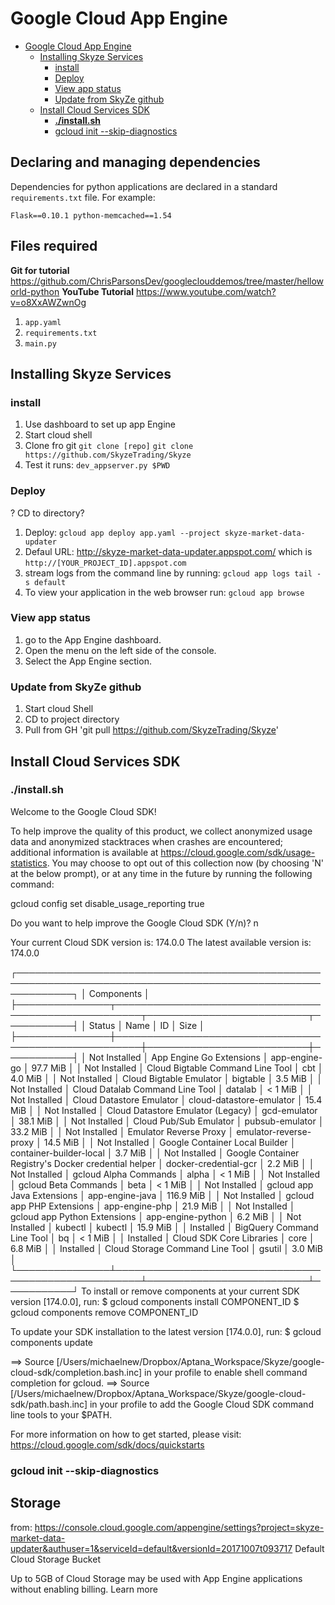 # Google Cloud App Engine

<!-- TOC depthFrom:1 depthTo:6 withLinks:1 updateOnSave:1 orderedList:0 -->

- [Google Cloud App Engine](#google-cloud-app-engine)
	- [Installing Skyze Services](#installing-skyze-services)
		- [install](#install)
		- [Deploy](#deploy)
		- [View app status](#view-app-status)
		- [Update from SkyZe github](#update-from-skyze-github)
	- [Install Cloud Services SDK](#install-cloud-services-sdk)
		- [**./install.sh**](#installsh)
		- [gcloud init --skip-diagnostics](#gcloud-init-skip-diagnostics)

<!-- /TOC -->

## Declaring and managing dependencies

Dependencies for python applications are declared in a standard `requirements.txt` file. For example:

`Flask==0.10.1
python-memcached==1.54`


## Files required
**Git for tutorial** https://github.com/ChrisParsonsDev/googleclouddemos/tree/master/helloworld-python
**YouTube Tutorial** https://www.youtube.com/watch?v=o8XxAWZwnOg
1. `app.yaml`
2. `requirements.txt`
3. `main.py`


## Installing Skyze Services

### install
1. Use dashboard to set up app Engine
2. Start cloud shell
3. Clone fro git `git clone [repo]`
    `git clone https://github.com/SkyzeTrading/Skyze`
4. Test it runs: `dev_appserver.py $PWD`

### Deploy
? CD to directory?
1. Deploy: `gcloud app deploy app.yaml --project skyze-market-data-updater`
2. Defaul URL: http://skyze-market-data-updater.appspot.com/
    which is `http://[YOUR_PROJECT_ID].appspot.com`
3. stream logs from the command line by running: `gcloud app logs tail -s default`
4. To view your application in the web browser run:
  `gcloud app browse`

### View app status
1. go to the App Engine dashboard.
2. Open the menu on the left side of the console.
3. Select the App Engine section.

### Update from SkyZe github
1. Start cloud Shell
2. CD to project directory
3. Pull from GH 'git pull https://github.com/SkyzeTrading/Skyze'

## Install Cloud Services SDK

### **./install.sh**
Welcome to the Google Cloud SDK!

To help improve the quality of this product, we collect anonymized usage data
and anonymized stacktraces when crashes are encountered; additional information
is available at <https://cloud.google.com/sdk/usage-statistics>. You may choose
to opt out of this collection now (by choosing 'N' at the below prompt), or at
any time in the future by running the following command:

   gcloud config set disable_usage_reporting true

Do you want to help improve the Google Cloud SDK (Y/n)?  n


Your current Cloud SDK version is: 174.0.0
The latest available version is: 174.0.0

┌─────────────────────────────────────────────────────────────────────────────────────────────────────────────┐
│                                                  Components                                                 │
├───────────────┬──────────────────────────────────────────────────────┬──────────────────────────┬───────────┤
│     Status    │                         Name                         │            ID            │    Size   │
├───────────────┼──────────────────────────────────────────────────────┼──────────────────────────┼───────────┤
│ Not Installed │ App Engine Go Extensions                             │ app-engine-go            │  97.7 MiB │
│ Not Installed │ Cloud Bigtable Command Line Tool                     │ cbt                      │   4.0 MiB │
│ Not Installed │ Cloud Bigtable Emulator                              │ bigtable                 │   3.5 MiB │
│ Not Installed │ Cloud Datalab Command Line Tool                      │ datalab                  │   < 1 MiB │
│ Not Installed │ Cloud Datastore Emulator                             │ cloud-datastore-emulator │  15.4 MiB │
│ Not Installed │ Cloud Datastore Emulator (Legacy)                    │ gcd-emulator             │  38.1 MiB │
│ Not Installed │ Cloud Pub/Sub Emulator                               │ pubsub-emulator          │  33.2 MiB │
│ Not Installed │ Emulator Reverse Proxy                               │ emulator-reverse-proxy   │  14.5 MiB │
│ Not Installed │ Google Container Local Builder                       │ container-builder-local  │   3.7 MiB │
│ Not Installed │ Google Container Registry's Docker credential helper │ docker-credential-gcr    │   2.2 MiB │
│ Not Installed │ gcloud Alpha Commands                                │ alpha                    │   < 1 MiB │
│ Not Installed │ gcloud Beta Commands                                 │ beta                     │   < 1 MiB │
│ Not Installed │ gcloud app Java Extensions                           │ app-engine-java          │ 116.9 MiB │
│ Not Installed │ gcloud app PHP Extensions                            │ app-engine-php           │  21.9 MiB │
│ Not Installed │ gcloud app Python Extensions                         │ app-engine-python        │   6.2 MiB │
│ Not Installed │ kubectl                                              │ kubectl                  │  15.9 MiB │
│ Installed     │ BigQuery Command Line Tool                           │ bq                       │   < 1 MiB │
│ Installed     │ Cloud SDK Core Libraries                             │ core                     │   6.8 MiB │
│ Installed     │ Cloud Storage Command Line Tool                      │ gsutil                   │   3.0 MiB │
└───────────────┴──────────────────────────────────────────────────────┴──────────────────────────┴───────────┘
To install or remove components at your current SDK version [174.0.0], run:
 $ gcloud components install COMPONENT_ID
 $ gcloud components remove COMPONENT_ID

To update your SDK installation to the latest version [174.0.0], run:
 $ gcloud components update

==> Source [/Users/michaelnew/Dropbox/Aptana_Workspace/Skyze/google-cloud-sdk/completion.bash.inc] in your profile to enable shell command completion for gcloud.
==> Source [/Users/michaelnew/Dropbox/Aptana_Workspace/Skyze/google-cloud-sdk/path.bash.inc] in your profile to add the Google Cloud SDK command line tools to your $PATH.

For more information on how to get started, please visit:
 https://cloud.google.com/sdk/docs/quickstarts

### gcloud init --skip-diagnostics

## Storage
from: https://console.cloud.google.com/appengine/settings?project=skyze-market-data-updater&authuser=1&serviceId=default&versionId=20171007t093717
Default Cloud Storage Bucket

Up to 5GB of Cloud Storage may be used with App Engine applications without enabling billing. Learn more

